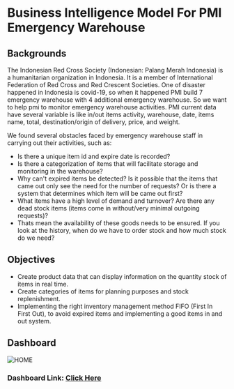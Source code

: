 # **Business Intelligence Model For PMI Emergency Warehouse**

## **Backgrounds**

The Indonesian Red Cross Society (Indonesian: Palang Merah Indonesia) is a humanitarian organization in Indonesia. It is a member of International Federation of Red Cross and Red Crescent Societies. One of disaster happened in Indonesia is covid-19, so when it happened PMI build 7 emergency warehouse with 4 additional emergency warehouse. So we  want to help pmi to monitor emergency warehouse activities. PMI current data have several variable is like in/out items activity, warehouse, date, items name, total, destination/origin of delivery, price, and weight.

We found several obstacles faced by emergency warehouse staff in carrying out their activities, such as:
- Is there a unique item id and expire date is recorded?
- Is there a categorization of items that will facilitate storage and monitoring in the warehouse?
- Why can't expired items be detected? Is it possible that the items that came out only see the need for the number of requests? Or is there a system that determines which item will be came out first?
- What items have a high level of demand and turnover? Are there any dead stock items (items come in without/very minimal outgoing requests)?
- Thats mean the availability of these goods needs to be ensured. If you look at the history, when do we have to order stock and how much stock do we need?

## **Objectives**
- Create product data that can display information on the quantity stock of items in real time.
- Create categories of items for planning purposes and stock replenishment.
- Implementing the right inventory management method FIFO (First In First Out), to avoid expired items and implementing a good items in and out system.

## **Dashboard**
![HOME](https://user-images.githubusercontent.com/93862382/167061695-b6a7c644-46af-4da9-a501-ae3a8673e03a.png)
### Dashboard Link: [Click Here](https://public.tableau.com/views/pmi-team3/HOME?:language=en-US&:retry=yes&:display_count=n&:origin=viz_share_link)

